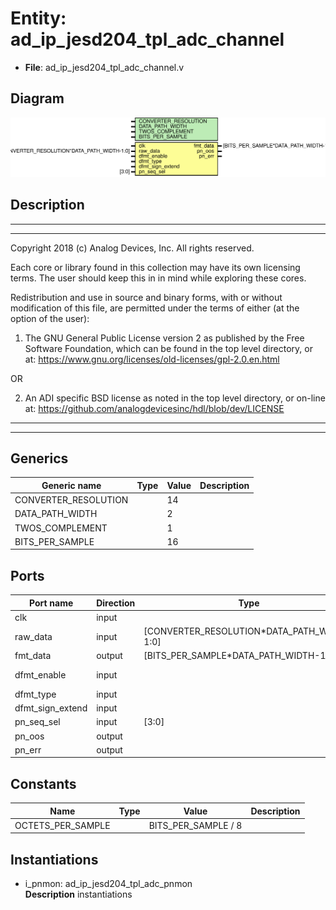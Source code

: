 # Entity: ad_ip_jesd204_tpl_adc_channel

- **File**: ad_ip_jesd204_tpl_adc_channel.v
## Diagram

![Diagram](ad_ip_jesd204_tpl_adc_channel.svg "Diagram")
## Description

 ***************************************************************************
 ***************************************************************************
 Copyright 2018 (c) Analog Devices, Inc. All rights reserved.

 Each core or library found in this collection may have its own licensing terms.
 The user should keep this in in mind while exploring these cores.

 Redistribution and use in source and binary forms,
 with or without modification of this file, are permitted under the terms of either
  (at the option of the user):

   1. The GNU General Public License version 2 as published by the
      Free Software Foundation, which can be found in the top level directory, or at:
 https://www.gnu.org/licenses/old-licenses/gpl-2.0.en.html

 OR

   2.  An ADI specific BSD license as noted in the top level directory, or on-line at:
 https://github.com/analogdevicesinc/hdl/blob/dev/LICENSE

 ***************************************************************************
 ***************************************************************************

## Generics

| Generic name         | Type | Value | Description |
| -------------------- | ---- | ----- | ----------- |
| CONVERTER_RESOLUTION |      | 14    |             |
| DATA_PATH_WIDTH      |      | 2     |             |
| TWOS_COMPLEMENT      |      | 1     |             |
| BITS_PER_SAMPLE      |      | 16    |             |
## Ports

| Port name        | Direction | Type                                       | Description               |
| ---------------- | --------- | ------------------------------------------ | ------------------------- |
| clk              | input     |                                            |                           |
| raw_data         | input     | [CONVERTER_RESOLUTION*DATA_PATH_WIDTH-1:0] |                           |
| fmt_data         | output    | [BITS_PER_SAMPLE*DATA_PATH_WIDTH-1:0]      |                           |
| dfmt_enable      | input     |                                            |  Configuration and status |
| dfmt_type        | input     |                                            |                           |
| dfmt_sign_extend | input     |                                            |                           |
| pn_seq_sel       | input     | [3:0]                                      |                           |
| pn_oos           | output    |                                            |                           |
| pn_err           | output    |                                            |                           |
## Constants

| Name              | Type | Value               | Description |
| ----------------- | ---- | ------------------- | ----------- |
| OCTETS_PER_SAMPLE |      | BITS_PER_SAMPLE / 8 |             |
## Instantiations

- i_pnmon: ad_ip_jesd204_tpl_adc_pnmon
</br>**Description**
 instantiations

